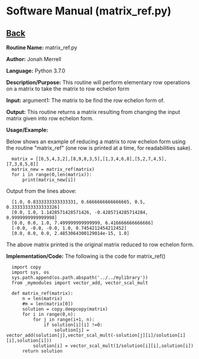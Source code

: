 # Software Manual (matrix_ref.py)

## [Back](../)

**Routine Name:**           matrix_ref.py

**Author:** Jonah Merrell

**Language:** Python 3.7.0

**Description/Purpose:** This routine will perform elementary row operations on a matrix to take the matrix to row echelon form

**Input:** argument1: The matrix to be find the row echelon form of.<br>

**Output:** This routine returns a matrix resulting from changing the input matrix given into row echelon form.

**Usage/Example:**

Below shows an example of reducing a matrix to row echelon form using the routine "matrix_ref" (one row is printed at a time, for
 readabilities sake).

      matrix = [[6,5,4,3,2],[8,9,8,3,5],[1,3,4,6,8],[5,2,7,4,5],[7,3,8,5,8]]
      matrix_new = matrix_ref(matrix)
      for i in range(0,len(matrix)):
          print(matrix_new[i])

Output from the lines above:

      [1.0, 0.8333333333333331, 0.6666666666666665, 0.5, 0.33333333333333326]
      [0.0, 1.0, 1.1428571428571426, -0.4285714285714284, 0.9999999999999998]
      [0.0, 0.0, 1.0, 7.499999999999999, 6.416666666666666]
      [-0.0, -0.0, -0.0, 1.0, 0.7454212454212452]
      [0.0, 0.0, 0.0, 2.4853064300129014e-15, 1.0]

The above matrix printed is the original matrix reduced to row echelon form.

**Implementation/Code:** The following is the code for matrix_ref()

      import copy
      import sys, os
      sys.path.append(os.path.abspath('../../mylibrary'))
      from _mymodules import vector_add, vector_scal_mult

      def matrix_ref(matrix):
          n = len(matrix)
          #m = len(matrix[0])
          solution = copy.deepcopy(matrix)
          for i in range(0,n):
              for j in range(i+1, n):
                  if solution[i][i] !=0:
                      solution[j] = vector_add(solution[j],vector_scal_mult(-solution[j][i]/solution[i][i],solution[i]))
              solution[i] = vector_scal_mult(1/solution[i][i],solution[i])
          return solution

